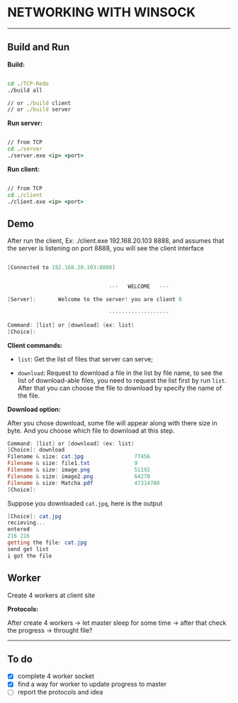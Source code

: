 # NETWORKING WITH WINSOCK

---

## Build and Run

**Build:**

```bat

cd ./TCP-Redo
./build all

// or ./build client
// or ./build server
```

**Run server:**

```bat

// from TCP
cd ./server
./server.exe <ip> <port>

```

**Run client:**

```bat

// from TCP
cd ./client
./client.exe <ip> <port>

```

## Demo

After run the client, Ex: ./client.exe 192.168.20.103 8888, and assumes that the server is listening on port 8888, you will see the client interface

```powershell

[Connected to 192.168.20.103:8888]


                                ---   WELCOME   ---

[Server]:       Welcome to the server! you are client 0

                                -------------------

Command: [list] or [download] (ex: list)
[Choice]:

```

**Client commands:**

- `list`: Get the list of files that server can serve;

- `download`: Request to download a file in the list by file name, to see the list of download-able files, you need to request the list first by run `list`. After that you can choose the file to download by specify the name of the file.

**Download option:**

After you chose download, some file will appear along with there size in byte. And you choose which file to download at this step.

```powershell
Command: [list] or [download] (ex: list)
[Choice]: download
Filename & size: cat.jpg                77456
Filename & size: file1.txt              9
Filename & size: image.png              51192
Filename & size: image2.png             64270
Filename & size: Matcha.pdf             47314780
[Choice]:

```

Suppose you downloaded `cat.jpq`, here is the output

```powershell
[Choice]: cat.jpg
recieving...
entered
216 216
getting the file: cat.jpg
send get list
i got the file
```

## Worker

Create 4 workers at client site

**Protocols:**

After create 4 workers -> let master sleep for some time -> after that check the progress -> throught file?    



---

## To do

- [x] complete 4 worker socket
- [x] find a way for worker to update progress to master
- [ ] report the protocols and idea